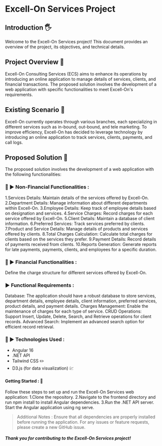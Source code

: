 # Excell-On Services Project 
## Introduction :raised_hand_with_fingers_splayed:
Welcome to the Excell-On Services project! This document provides an overview of the project, its objectives, and technical details.

## Project Overview :open_book:
Excell-On Consulting Services (ECS) aims to enhance its operations by introducing an online application to manage details of services, clients, and financial transactions. The proposed solution involves the development of a web application with specific functionalities to meet Excell-On's requirements.

## Existing Scenario :scroll:
Excell-On currently operates through various branches, each specializing in different services such as in-bound, out-bound, and tele marketing. To improve efficiency, Excell-On has decided to leverage technology by introducing an online application to track services, clients, payments, and call logs.

## Proposed Solution :bookmark_tabs:
The proposed solution involves the development of a web application with the following functionalities:

### :pushpin: ► Non-Financial Functionalities :
1.Services Details: Maintain details of the services offered by Excell-On.
2.Department Details: Manage information about different departments within Excell-On.
3.Employee Details: Keep track of employee details based on designation and services.
4.Service Charges: Record charges for each service offered by Excell-On.
5.Client Details: Maintain a database of client information.
6.Preferred Services: Track services preferred by clients.
7.Product and Service Details: Manage details of products and services offered by clients.
8.Total Charges Calculation: Calculate total charges for clients based on the services they prefer.
9.Payment Details: Record details of payments received from clients.
10.Reports Generation: Generate reports for late payments, payments, clients, and employees for a specific duration.

### :pushpin: ► Financial Functionalities : 
Define the charge structure for different services offered by Excell-On.

### ► Functional Requirements :
Database: The application should have a robust database to store services, department details, employee details, client information, preferred services, product details, and payment details.
Charges Management: Enable the maintenance of charges for each type of service.
CRUD Operations: Support Insert, Update, Delete, Search, and Retrieve operations for client records.
Advanced Search: Implement an advanced search option for efficient record retrieval.

### :pushpin: ► Technologies Used :
- Angular 16
- .NET API
- Tailwind CSS :pencil2:
- D3.js (for data visualization) :chart:


#### Getting Started : :open_file_folder:
Follow these steps to set up and run the Excell-On Services web application:
1.Clone the repository.
2.Navigate to the frontend directory and run npm install to install Angular dependencies.
3.Run the .NET API server.
Start the Angular application using ng serve.

> Additional Notes :
Ensure that all dependencies are properly installed before running the application.
For any issues or feature requests, please create a new GitHub issue.
##### Thank you for contributing to the Excell-On Services project!
